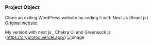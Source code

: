 ### Project Object
Clone an exiting WordPress website by coding it with Next Js (React js)
[Original website](https://preview.themeforest.net/item/cryptiva-cyber-security-services-elementor-template-kit/full_screen_preview/31098747?_ga=2.93599706.619502246.1617718659-606173495.1569270250)

My version with next js , Chakra UI and Greensock js (https://cryptotoo.vercel.app/)
![image](https://user-images.githubusercontent.com/49349439/179354205-e1b57bd3-76f7-46ab-a4aa-3fd3f668da7d.png)


